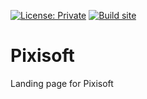 [![License: Private](https://img.shields.io/badge/License-Private-green.svg)]()
[![Build site](https://github.com/Pixisoft/Pixisoft.github.io/actions/workflows/build.yml/badge.svg)](https://github.com/Pixisoft/Pixisoft.github.io/actions/workflows/build.yml)

# Pixisoft

Landing page for Pixisoft
